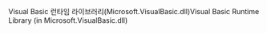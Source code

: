 <span data-ttu-id="0ed77-101">Visual Basic 런타임 라이브러리(Microsoft.VisualBasic.dll)</span><span class="sxs-lookup"><span data-stu-id="0ed77-101">Visual Basic Runtime Library (in Microsoft.VisualBasic.dll)</span></span>